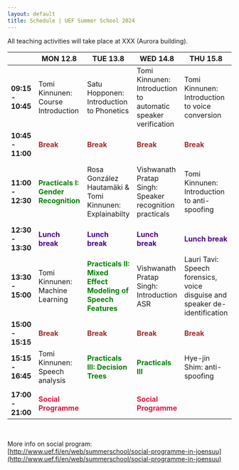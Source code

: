 ```yaml
---
layout: default
title: Schedule | UEF Summer School 2024
---
```


All teaching activities will take place at XXX (Aurora building).

|                   | MON 12.8                                               | TUE 13.8                                                | WED 14.8                                          | THU 15.8                                          | FRI 16.8                                          |
|-------------------|-----------------------------------------------------------|---------------------------------------------------------|---------------------------------------------------|---------------------------------------------------|---------------------------------------------------|
| **09:15 - 10:45**   |            Tomi Kinnunen: Course Introduction                                       |  Satu Hopponen: Introduction to Phonetics                       | Tomi Kinnunen: Introduction to automatic speaker verification                      | Tomi Kinnunen: Introduction to voice conversion | Hye-jin Shim: Anti-spoofing         |
| **10:45 - 11:00** | <span style="color:brown">**Break**</span> | <span style="color:brown">**Break**</span>       | <span style="color:brown">**Break**</span> | <span style="color:brown">**Break**</span>       | <span style="color:brown">**Break**</span> |
| **11:00 - 12:30** |        <span style="color:green">**Practicals I: Gender Recognition**</span>    |        Rosa González Hautamäki & Tomi Kinnunen: Explainabilty         | Vishwanath Pratap Singh: Speaker recognition practicals                   | Tomi Kinnunen: Introduction to anti-spoofing | Rosa González Hautamäki: Interpretability and speech technology models |
| **12:30 - 13:30** | <span style="color:indigo">**Lunch break**</span> | <span style="color:indigo">**Lunch break**</span>       | <span style="color:indigo">**Lunch break**</span> | <span style="color:indigo">**Lunch break**</span>       | <span style="color:indigo">**Lunch break**</span>   |
| **13:30 - 15:00** |            Tomi Kinnunen: Machine Learning              |             <span style="color:green">**Practicals II: Mixed Effect Modeling of Speech Features**</span>                 | Vishwanath Pratap Singh: Introduction ASR           |  Lauri Tavi: Speech forensics, voice disguise and speaker de-identification | Poster session (+ mandatory learning diary from participants) |
| **15:00 - 15:15** | <span style="color:brown">**Break**</span> | <span style="color:brown">**Break**</span>       | <span style="color:brown">**Break**</span> | <span style="color:brown">**Break**</span>       |   <span style="color:brown">**Break**</span> |
| **15:15 - 16:45** |       Tomi Kinnunen: Speech analysis           | <span style="color:green">**Practicals III: Decision Trees**</span> | <span style="color:green">**Practicals III**</span>                                          | Hye-jin Shim: anti-spoofing |  <span style="color:green">**Practicals IV**</span> |
|                   |                                                   |                                                         |                                                   |                                                         |                                                   |
| **17:00 - 21:00**  | <span style="color:crimson">**Social Programme**</span>          |                                                         |  <span style="color:crimson">**Social Programme**</span>                                                                            |                                                   |                 <span style="color:crimson">**Farewell dinner (Kerubi)**                                  |

&nbsp;

More info on social program: [http://www.uef.fi/en/web/summerschool/social-programme-in-joensuu](http://www.uef.fi/en/web/summerschool/social-programme-in-joensuu)
&nbsp;


